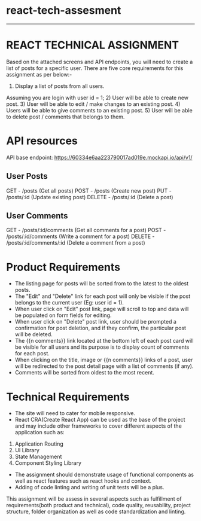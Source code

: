 # react-tech-assesment

---------------------------
REACT TECHNICAL ASSIGNMENT
=

Based on the attached screens and API endpoints, you will need to create a list of posts for a specific user. There are five core requirements for this assignment as per below:-

1) Display a list of posts from all users.

Assuming you are login with user id = 1;
2) User will be able to create new post.
3) User will be able to edit / make changes to an existing post.
4) Users will be able to give comments to an existing post.
5) User will be able to delete post / comments that belongs to them.

API resources
=

API base endpoint: https://60334e6aa223790017ad019e.mockapi.io/api/v1/

User Posts
-
GET    - /posts  (Get all posts)
POST   - /posts  (Create new post)
PUT    - /posts/:id (Update existing post)
DELETE - /posts/:id (Delete a post)

User Comments
-

GET    - /posts/:id/comments  (Get all comments for a post)
POST   - /posts/:id/comments  (Write a comment for a post)
DELETE - /posts/:id/comments/:id (Delete a comment from a post)



Product Requirements
=

- The listing page for posts will be sorted from to the latest to the oldest posts.
- The "Edit" and "Delete" link for each post will only be visible if the post belongs to the current user (Eg: user id = 1).
- When user click on "Edit" post link, page will scroll to top and data will be populated on form fields for editing.
- When user click on "Delete" post link, user should be prompted a confirmation for post deletion, and if they confirm, the particular post will be deleted.
- The {{n comments}} link located at the bottom left of each post card will be visible for all users and its purpose is to display count of comments for each post.
- When clicking on the title, image or {{n comments}} links of a post, user will be redirected to the post detail page with a list of comments (if any).
- Comments will be sorted from oldest to the most recent.

Technical Requirements
=

- The site will need to cater for mobile responsive.
- React CRA(Create React App) can be used as the base of the project and may include other frameworks to cover different aspects of the application such as:

1) Application Routing
2) UI Library
3) State Management
4) Component Styling Library

- The assignment should demonstrate usage of functional components as well as react features such as react hooks and context.
- Adding of code linting and writing of unit tests will be a plus.

This assignment will be assess in several aspects such as fulfillment of requirements(both product and technical), code quality, reusability, project structure, folder organization as well as code standardization and linting.
